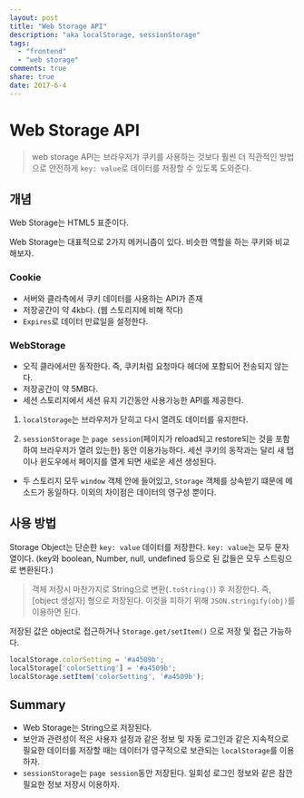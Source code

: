 ```yaml
---
layout: post
title: "Web Storage API"
description: "aka localStorage, sessionStorage"
tags:
  - "frontend"
  - "web storage"
comments: true
share: true
date: 2017-6-4
---
```


# Web Storage API

> web storage API는 브라우저가 쿠키를 사용하는 것보다 훨씬 더 직관적인 방법으로 안전하게 `key: value`로 데이터를 저장할 수 있도록 도와준다.

## 개념

Web Storage는 HTML5 표준이다.

Web Storage는 대표적으로 2가지 메커니즘이 있다. 비슷한 역할을 하는 쿠키와 비교해보자.

### Cookie

- 서버와 클라측에서 쿠키 데이터를 사용하는 API가 존재
- 저장공간이 약 4kb다. (웹 스토리지에 비해 작다)
- `Expires`로 데이터 만료일을 설정한다.

### WebStorage

- 오직 클라에서만 동작한다. 즉, 쿠키처럼 요청마다 헤더에 포함되어 전송되지 않는다.
- 저장공간이 약 5MB다.
- 세션 스토리지에서 세션 유지 기간동안 사용가능한 API를 제공한다.

1. `localStorage`는 브라우저가 닫히고 다시 열려도 데이터를 유지한다.

2. `sessionStorage` 는 `page session`(페이지가 reload되고 restore되는 것을 포함하여 브라우저가 열려 있는한) 동안 이용가능하다. 세션 쿠키의 동작과는 달리 새 탭이나 윈도우에서 페이지를 열게 되면 새로운 세션 생성된다.

- 두 스토리지 모두 `window` 객체 안에 들어있고, `Storage` 객체를 상속받기 떄문에 메소드가 동일하다. 이외의 차이점은 데이터의 영구성 뿐이다.


## 사용 방법

Storage Object는 단순한 `key: value` 데이터를 저장한다. `key: value`는 모두 문자열이다. (key와 boolean, Number, null, undefined 등으로 된 값들은 모두 스트링으로 변환된다.)

> 객체 저장시 마찬가지로 String으로 변환(`.toString()`) 후 저장한다. 즉, [object 생성자] 형으로 저장된다. 이것을 피하기 위해 `JSON.stringify(obj)`를 이용하면 된다.

저장된 값은 object로 접근하거나 `Storage.get/setItem()` 으로 저장 및 접근 가능하다.

```javascript
localStorage.colorSetting = '#a4509b';
localStorage['colorSetting'] = '#a4509b';
localStorage.setItem('colorSetting', '#a4509b');
```

## Summary

- Web Storage는 String으로 저장된다.
- 보안과 관련성이 적은 사용자 설정과 같은 정보 및 자동 로그인과 같은 지속적으로 필요한 데이터를 저장할 때는 데이터가 영구적으로 보관되는 `localStorage`를 이용하자.
- `sessionStorage`는 `page session`동안 저장된다. 일회성 로그인 정보와 같은 잠깐 필요한 정보 저장시 이용하자.
